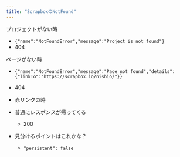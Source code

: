 ```yaml
---
title: "ScrapboxのNotFound"
---
```


プロジェクトがない時
- `{"name":"NotFoundError","message":"Project is not found"}`
- 404

ページがない時
- `{"name":"NotFoundError","message":"Page not found","details":{"linkTo":"https://scrapbox.io/nishio/"}}`
- 404

- 赤リンクの時
- 普通にレスポンスが帰ってくる
    - 200
- 見分けるポイントはこれかな？
    - `"persistent": false`

